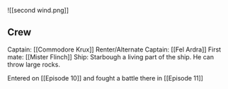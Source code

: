 ![[second wind.png]]

## Crew
Captain: [[Commodore Krux]]
Renter/Alternate Captain: [[Fel Ardra]]
First mate: [[Mister Flinch]]
Ship: Starbough a living part of the ship. He can throw large rocks.

Entered on [[Episode 10]] and fought a battle there in [[Episode 11]]
